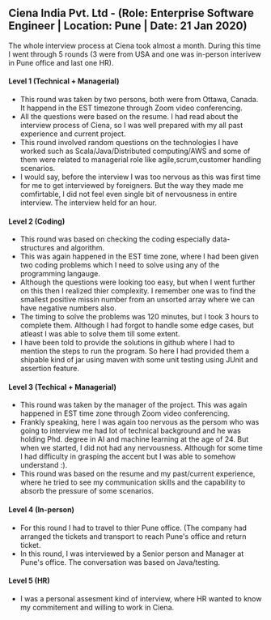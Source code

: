 ## Ciena India Pvt. Ltd - (Role: Enterprise Software Engineer | Location: Pune | Date: 21 Jan 2020)
The whole interview process at Ciena took almost a month. During this time I went through 5 rounds (3 were from USA and one was in-person interivew in Pune office and last one HR).

#### Level 1 (Technical + Managerial)
* This round was taken by two persons, both were from Ottawa, Canada. It happend in the EST timezone through Zoom video conferencing. 
* All the questions were based on the resume. I had read about the interview process of Ciena, so I was well prepared with my all past experience and current project. 
* This round involved random questions on the technologies I have worked such as Scala/Java/Distributed computing/AWS and some of them were related to managerial role like agile,scrum,customer handling scenarios.
* I would say, before the interview I was too nervous as this was first time for me to get interviewed by foreigners. But the way they made me comfirtable, I did not feel even single bit of nervousness in entire interview. The interview held for an hour.

#### Level 2 (Coding)
* This round was based on checking the coding especially data-structures and algorithm.
* This was again happened in the EST time zone, where I had been given two coding problems which I need to solve using any of the programming langauge. 
* Although the questions were looking too easy, but when I went further on this then I realized thier complexity. I remember one was to find the smallest positive missin number from an unsorted array where we can have negative numbers also.
* The timing to solve the problems was 120 minutes, but I took 3 hours to complete them. Although I had forgot to handle some edge cases, but atleast I was able to solve them till some extent. 
* I have been told to provide the solutions in github where I had to mention the steps to run the program. So here I had provided them a shipable kind of jar using maven with some unit testing using JUnit and assertion feature.

#### Level 3 (Techical + Managerial)
* This round was taken by the manager of the project. This was again happened in EST time zone through Zoom video conferencing.
* Frankly speaking, here I was again too nervous as the persom who was going to interview me had lot of technical background and he was holding Phd. degree in AI and machine learning at the age of 24. But when we started, I did not had any nervousness. Although for some time I had difficulty in grasping the accent but I was able to somehow understand :).
* This round was based on the resume and my past/current experience, where he tried to see my communication skills and the capability to absorb the pressure of some scenarios.

#### Level 4 (In-person)
* For this round I had to travel to thier Pune office. (The company had arranged the tickets and transport to reach Pune's office and return ticket.
* In this round, I was interviewed by a Senior person and Manager at Pune's office. The conversation was based on Java/testing. 

#### Level 5 (HR)
* I was a personal assesment kind of interview, where HR wanted to know my commitement and willing to work in Ciena. 
